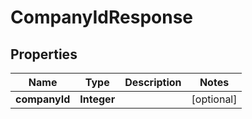 # CompanyIdResponse

## Properties
Name | Type | Description | Notes
------------ | ------------- | ------------- | -------------
**companyId** | **Integer** |  |  [optional]
